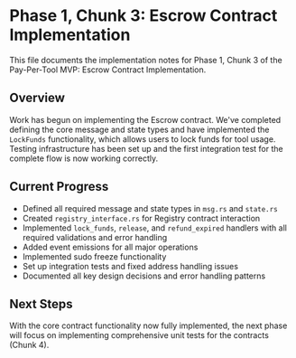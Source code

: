 # Phase 1, Chunk 3: Escrow Contract Implementation

This file documents the implementation notes for Phase 1, Chunk 3 of the Pay-Per-Tool MVP: Escrow Contract Implementation.

## Overview
Work has begun on implementing the Escrow contract. We've completed defining the core message and state types and have implemented the `LockFunds` functionality, which allows users to lock funds for tool usage. Testing infrastructure has been set up and the first integration test for the complete flow is now working correctly.

## Current Progress
- Defined all required message and state types in `msg.rs` and `state.rs`
- Created `registry_interface.rs` for Registry contract interaction
- Implemented `lock_funds`, `release`, and `refund_expired` handlers with all required validations and error handling
- Added event emissions for all major operations
- Implemented sudo freeze functionality
- Set up integration tests and fixed address handling issues
- Documented all key design decisions and error handling patterns

## Next Steps
With the core contract functionality now fully implemented, the next phase will focus on implementing comprehensive unit tests for the contracts (Chunk 4).

